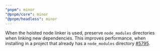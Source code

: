 ```yaml
---
"pnpm": minor
"@pnpm/core": minor
"@pnpm/headless": minor
---
```


When the hoisted node linker is used, preserve `node_modules` directories when linking new dependencies. This improves performance, when installing in a project that already has a `node_modules` directory [#5795](https://github.com/pnpm/pnpm/pull/5795).
